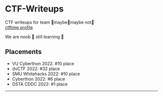 # CTF-Writeups
CTF writeups for team 🙂maybe🙂maybe not🙂 \
[ctftime profile](https://ctftime.org/team/177783)

We are noob 🙂 still learning 🙂

## Placements
* VU Cyberthon 2022:        #10 place
* dvCTF 2022:               #32 place
* SMU Whitehacks 2022:      #10 place    
* Cyberthon 2022:           #6 place   
* DSTA CDDC 2022:           #1 place 
--------------------------------------------------

